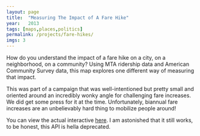 ```yaml
---
layout: page
title:  "Measuring The Impact of A Fare Hike"
year:   2013
tags: [maps,places,politics]
permalink: /projects/fare-hikes/
imgs: 3
---
```


How do you understand the impact of a fare hike on a city, on a neighborhood, on a community? Using MTA ridership data and American Community Survey data, this map explores one different way of measuring that impact.

This was part of a campaign that was well-intentioned but pretty small and oriented around an incredibly wonky angle for challenging fare increases. We did get some press for it at the time. Unfortunately, biannual fare increases are an unbelievably hard thing to mobilize people around!

You can view the actual interactive [here](map/). I am astonished that it still works, to be honest, this API is hella deprecated.
